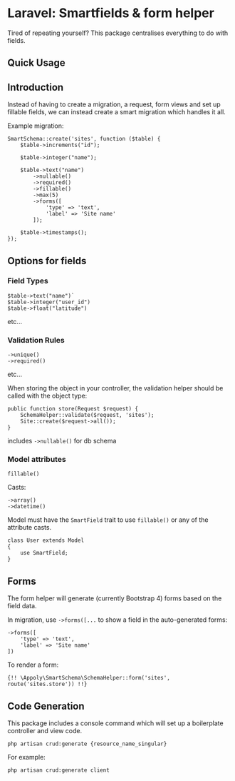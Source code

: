 # Laravel: Smartfields & form helper

Tired of repeating yourself? This package centralises everything to do with fields.

## Quick Usage



## Introduction

Instead of having to create a migration, a request, form views and set up fillable fields, we can instead create a smart migration which handles it all.

Example migration:
```
SmartSchema::create('sites', function ($table) {
    $table->increments("id");

    $table->integer("name");

    $table->text("name")
        ->nullable()
        ->required()
        ->fillable()
        ->max(5)
        ->forms([
            'type' => 'text',
            'label' => 'Site name'
        ]);

    $table->timestamps();
});
```

## Options for fields


### Field Types
```
$table->text("name")`
$table->integer("user_id")
$table->float("latitude")
``` 
etc...

### Validation Rules
```
->unique()
->required()
```
 etc...

When storing the object in your controller, the validation helper should be called with the object type:
```
public function store(Request $request) {
    SchemaHelper::validate($request, 'sites');
    Site::create($request->all());
}
```

includes `->nullable()` for db schema

### Model attributes
`fillable()`

Casts:
```
->array()
->datetime()

```

Model must have the `SmartField` trait to use `fillable()` or any of the attribute casts.
```
class User extends Model
{
    use SmartField;
}

```

## Forms
The form helper will generate (currently Bootstrap 4) forms based on the field data.

In migration, use `->forms([...` to show a field in the auto-generated forms:
```
->forms([
    'type' => 'text',
    'label' => 'Site name'
])
```

To render a form:
```
{!! \Appoly\SmartSchema\SchemaHelper::form('sites', route('sites.store')) !!}
```

## Code Generation
This package includes a console command which will set up a boilerplate controller and view code.

`php artisan crud:generate {resource_name_singular}`

For example:

`php artisan crud:generate client`

